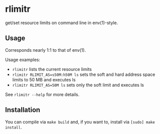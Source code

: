 rlimitr
=======

get/set resource limits on command line in env(1)-style.

Usage
-----
Corresponds nearly 1:1 to that of env(1).

Usage examples:

* `rlimitr` lists the current resource limits
* `rlimitr RLIMIT_AS=s50M:h50M ls` sets the soft and hard address space limits to 50 MB and executes ls
* `rlimitr RLIMIT_AS=50M ls` sets only the soft limit and executes ls

See `rlimitr --help` for more details.

Installation
------------
You can compile via `make build` and, if you want to, install via `[sudo] make install`.
